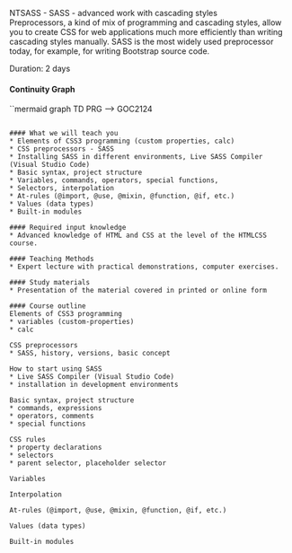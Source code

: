 NTSASS - SASS - advanced work with cascading styles  
Preprocessors, a kind of mix of programming and cascading styles, allow you to create CSS for web applications much more efficiently than writing cascading styles manually. SASS is the most widely used preprocessor today, for example, for writing Bootstrap source code.     

Duration: 2 days

#### Continuity Graph
``mermaid
graph TD
    PRG --> GOC2124
```

#### What we will teach you
* Elements of CSS3 programming (custom properties, calc)
* CSS preprocessors - SASS
* Installing SASS in different environments, Live SASS Compiler (Visual Studio Code)
* Basic syntax, project structure
* Variables, commands, operators, special functions,
* Selectors, interpolation
* At-rules (@import, @use, @mixin, @function, @if, etc.)
* Values (data types)
* Built-in modules

#### Required input knowledge
* Advanced knowledge of HTML and CSS at the level of the HTMLCSS course.

#### Teaching Methods
* Expert lecture with practical demonstrations, computer exercises.

#### Study materials
* Presentation of the material covered in printed or online form

#### Course outline
Elements of CSS3 programming
* variables (custom-properties)
* calc

CSS preprocessors
* SASS, history, versions, basic concept

How to start using SASS
* Live SASS Compiler (Visual Studio Code)
* installation in development environments

Basic syntax, project structure
* commands, expressions
* operators, comments
* special functions

CSS rules
* property declarations
* selectors
* parent selector, placeholder selector

Variables

Interpolation

At-rules (@import, @use, @mixin, @function, @if, etc.)

Values (data types)

Built-in modules